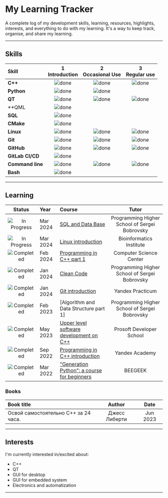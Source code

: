 # My Learning Tracker

A complete log of my development skills, learning, resources, highlights, interests, and everything to do with my learning. It's a way to keep track, organise, and share my learning.

----

## Skills

[done]: https://user-images.githubusercontent.com/29199184/32275438-8385f5c0-bf0b-11e7-9406-42265f71e2bd.png "Done"

|               Skill              | 1<br>Introduction | 2<br>Occasional Use    | 3<br>Regular use |
|:-------------------------------- |:-----------------:|:----------------------:|:----------------:|
|**C++**                           | ![done][done]     | ![done][done]          | ![done][done]    |
|**Python**                        | ![done][done]     | ![done][done]          |                  |
|**QT**                            | ![done][done]     | ![done][done]          | ![done][done]    |
|**QML				   | ![done][done]     | 			| 		   |
|**SQL**                           | ![done][done]     | 		        | 		   |
|**CMake**                         | ![done][done]     | 		        | 		   |
|**Linux**                         | ![done][done]     | ![done][done]          | ![done][done]	   |
|**Git**                           | ![done][done]     | ![done][done]          | ![done][done]    |
|**GitHub**                        | ![done][done]     | ![done][done]          | ![done][done]    |
|**GitLab CI/CD**                  | ![done][done]     | 			| 		   |
|**Command line**                  | ![done][done]     | ![done][done]          | ![done][done]    |
|**Bash**                          | ![done][done]     | 		        | 		   |

----

## Learning

[//]: # (Status images)

[Completed]: https://user-images.githubusercontent.com/29199184/32275438-8385f5c0-bf0b-11e7-9406-42265f71e2bd.png "Completed"
[In Progress]: https://user-images.githubusercontent.com/29199184/34462881-7305ddac-ee4d-11e7-9b57-589424820da4.png "In Progress"
[Soon]: https://user-images.githubusercontent.com/29199184/34462916-d5c37bd4-ee4d-11e7-9f4a-d57f2243281b.png "Soon"

|            Status           |   Year     | Course                                                          |                Tutor                        |
|:---------------------------:|:-----------|:----------------------------------------------------------------|:-------------------------------------------:|
| ![In Progress][In Progress] | Mar 2024   | [SQL and Data Base]		                             |Programming Higher School of Sergei Bobrovsky|
| ![In Progress][In Progress] | Mar 2024   | [Linux introduction]		                             |Bioinformatics Institute	                   |
| ![Completed][Completed]     | Feb 2024   | [Programming in C++ part 1]	                             |Computer Science Center 	                   |
| ![Completed][Completed]     | Jan 2024   | [Clean Code]  					             |Programming Higher School of Sergei Bobrovsky|
| ![Completed][Completed]     | Jan 2024   | [Git introduction]					             |Yandex Practicum				   |
| ![Completed][Completed]     | Feb 2023   | [Algorithm and Data Structure part 1]                           |Programming Higher School of Sergei Bobrovsky|
| ![Completed][Completed]     | May 2023   | [Upper level software development on C++]                       |Prosoft Developer School	                   |
| ![Completed][Completed]     | Sep 2022   | [Programming in C++ introduction]                               |Yandex Academy		                   |
| ![Completed][Completed]     | Mar 2022   | ["Generation Python": a course for beginners]                   |BEEGEEK			                   |


[//]: # (Reference links to courses)
[SQL and Data Base]: https://vk.com/lambda_brain
[Linux introduction]: https://stepik.org/course/73/info
[Programming in C++ part 1]: https://stepik.org/cert/2353024
[Clean Code]: https://vk.com/lambda_brain 
[Git introduction]: https://practicum.yandex.ru/profile/git-basics/
[Algorithmm and Data Structure]: https://vk.com/lambda_brain
[Upper level software development on C++]: https://school.prosoftsystems.ru/
[Programming in C++ introduction]: https://stepik.org/cert/2068693 
["Generation Python": a course for beginners]: https://stepik.org/cert/1383071

### Books

| Book title						    |            Author            |   Date  |
|:----------------------------------------------------------|:----------------------------:|:-------:|
| Освой самостоятельно C++ за 24 часа.  		    | Джесс Либерти		   |Jun 2023 |


[//]: # (Reference links to paths)

[33 concepts every JavaScript developer should know]: https://github.com/leonardomso/33-js-concepts

[//]: # (Reference links to authors)
[Leonardo Maldonado]: https://github.com/leonardomso


----

## Interests

I'm currently interested in/excited about:

+ C++
+ QT
+ GUI for desktop 
+ GUI for embedded system 
+ Electronics and automatization

----
